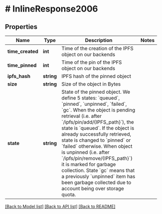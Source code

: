 # # InlineResponse2006

## Properties

Name | Type | Description | Notes
------------ | ------------- | ------------- | -------------
**time_created** | **int** | Time of the creation of the IPFS object on our backends |
**time_pinned** | **int** | Time of the pin of the IPFS object on our backends |
**ipfs_hash** | **string** | IPFS hash of the pinned object |
**size** | **string** | Size of the object in Bytes |
**state** | **string** | State of the pinned object. We define 5 states: &#x60;queued&#x60;, &#x60;pinned&#x60;, &#x60;unpinned&#x60;, &#x60;failed&#x60;, &#x60;gc&#x60;. When the object is pending retrieval (i.e. after &#x60;/ipfs/pin/add/{IPFS_path}&#x60;), the state is &#x60;queued&#x60;. If the object is already successfully retrieved, state is changed to &#x60;pinned&#x60; or &#x60;failed&#x60; otherwise. When object is unpinned (i.e. after &#x60;/ipfs/pin/remove/{IPFS_path}&#x60;) it is marked for garbage collection. State &#x60;gc&#x60; means that a previously &#x60;unpinned&#x60; item has been garbage collected due to account being over storage quota. |

[[Back to Model list]](../../README.md#models) [[Back to API list]](../../README.md#endpoints) [[Back to README]](../../README.md)
